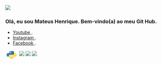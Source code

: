 ![](https://github-readme-stats.vercel.app/api?username=mateushenriquefonsecaxavierdasilva&show_icons=true&theme=dracula&include_all_commits=true&count_private=true)
### Olá, eu sou Mateus Henrique. Bem-vindo(a) ao meu Git Hub.  
- [ Youtube ](https://www.youtube.com/channel/UClAIWVdFVyuP6H3DwXmFy_g).
- [ Instagram ](https://www.instagram.com/mateus.henrique.10/).
- [ Facebook ](https://www.facebook.com/Mateus.henrique.010/).
<img align="center" alt="mateus-Python" height="30" width="40" src="https://raw.githubusercontent.com/devicons/devicon/master/icons/python/python-original.svg">
<a href="https://www.youtube.com/channel/UClAIWVdFVyuP6H3DwXmFy_g" target="_blank"><img src="https://img.shields.io/badge/YouTube-FF0000?style=for-the-badge&logo=youtube&logoColor=white" target="_blank"></a>
<a href="https://www.instagram.com/mateus.henrique.10/" target="_blank"><img src="https://img.shields.io/badge/-Instagram-%23E4405F?style=for-the-badge&logo=instagram&logoColor=white" target="_blank"></a>
 <a href = "mailto:contatomateushenrique.ifpr@gmail.com"><img src="https://img.shields.io/badge/-Gmail-%23333?style=for-the-badge&logo=gmail&logoColor=white" target="_blank"></a>
